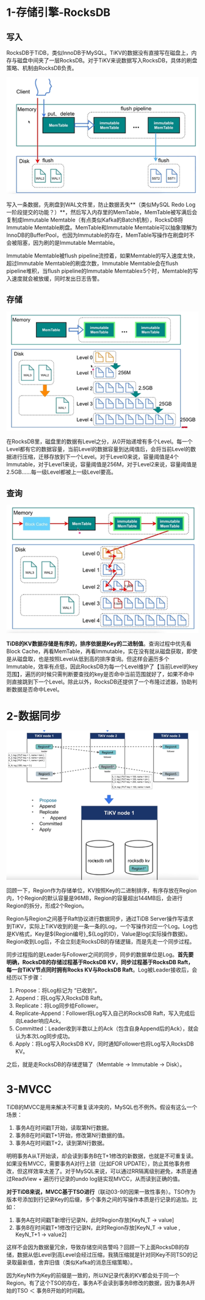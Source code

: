 # 1-存储引擎-RocksDB

## 写入

RocksDB于TiDB，类似InnoDB于MySQL。TiKV的数据没有直接写在磁盘上，内存与磁盘中间夹了一层RocksDB。对于TiKV来说数据写入RocksDB，具体的刷盘策略、机制由RocksDB负责。

![01](04-TiDB的核心概念.assets/01.png)

写入一条数据，先刷盘到WAL文件里，防止数据丢失**（类似MySQL Redo Log一阶段提交的功能？）**，然后写入内存里的MemTable，MemTable被写满后会复制成Immutable Memtable（有点类似Kafka的Batch机制），RocksDB将Immutable Memtable刷盘。MemTable和Immutable Memtable可以抽象理解为InnoDB的BufferPool，也因为Immutable的存在，MemTable写操作在刷盘时不会被阻塞，因为刷的是Immutable Memtable。

Immutable Memtable被flush pipeline流控着，如果Memtable的写入速度太快，超过Immutable Memtable的刷盘次数，Immutable Memtable会在flush pipeline堆积，当flush pipeline的Immutable Memtable≥5个时，Memtable的写入速度就会被放缓，同时发出日志告警。

## 存储

![02](04-TiDB的核心概念.assets/02.png)

在RocksDB里，磁盘里的数据有Level之分，从0开始递增有多个Level。每一个Level都有它的数据容量，当前Level的数据容量到达阈值后，会将当前Level的数据进行压缩，迁移存放到下一个Level。对于Level0来说，容量阈值是4个Immutable，对于Level1来说，容量阈值是256M，对于Level2来说，容量阈值是2.5GB......每一级Level都被上一级Level要高。

## 查询

![03](04-TiDB的核心概念.assets/03.png)

**TiDB的KV数据存储是有序的，排序依据是Key的二进制值**。查询过程中优先看Block Cache，再看MemTable，再看Immutable，实在没有就从磁盘获取，即使是从磁盘取，也是按照Level从低到高的排序查询。但这样会遍历多个Immutable，效率有点低，因此RocksDB为每一个Level维护了【当前Level的key范围】，遍历的时候只需判断要查找的key是否命中当前范围就好了，如果不命中则直接跳到下一个Level。除此以外，RocksDB还提供了一个布隆过滤器，协助判断数据是否命中Level。

# 2-数据同步

![04](04-TiDB的核心概念.assets/04.png)

回顾一下，Region作为存储单位，KV按照Key的二进制排序，有序存放在Region内，1个Region的默认容量是96MB，Region的容量超出144MB后，会进行Region的拆分，形成2个Region。

Region与Region之间基于Raft协议进行数据同步，通过TiDB Server操作写请求到TiKV，实际上TiKV收到的是一条一条的Log，一个写操作对应一个Log。Log也是KV格式，Key是${Region编号}_${Log的ID}，Value是log{实际操作数据}。Region收到Log后，不会立刻走RocksDB的存储逻辑，而是先走一个同步过程。

同步过程指的是Leader与Follower之间的同步，同步的数据单位是Log。**首先要明确，RocksDB的存储过程基于RocksDB KV，同步过程基于RocksDB Raft，每一台TiKV节点同时拥有Rocks KV与RocksDB Raft**。Log被Leader接收后，会经历以下步骤：

1. Propose：将Log标记为 “已收到”。
2. Append：将Log写入RocksDB Raft。
3. Replicate：将Log同步给Follower。
4. Replicate-Append：Follower将Log写入自己的RocksDB Raft，写入完成后向Leader响应Ack。
5. Committed：Leader收到半数以上的Ack（包含自身Append后的Ack），就会认为本次Log同步成功。
6. Apply：将Log写入RocksDB KV，同时通知Follower也将Log写入RocksDB KV。

之后，就是走RocksDB的存储逻辑了（Memtable → Immutable → Disk）。

# 3-MVCC

TiDB的MVCC是用来解决不可重复读冲突的，MySQL也不例外。假设有这么一个场景：

1. 事务A在时间戳T开始，读取第N行数据。
2. 事务B在时间戳T+1开始，修改第N行数据的值。
3. 事务A在时间戳T+2，读到第N行数据。

明明事务A从T开始读，却会读到事务B在T+1修改的新数据，也就是不可重复读。如果没有MVCC，需要事务A对行上锁（比如FOR UPDATE），防止其他事务修改，但这样效率太差了。对于MySQL来说，可以通过RR隔离级别避免，本质是通过ReadView + 遍历行记录的undo log链实现MVCC，从而读到正确的值。

**对于TiDB来说，MVCC基于TSO进行**（联动03-9的因果一致性事务）。TSO作为版本号添加到行记录Key的后缀，多个事务之间的写操作本质是行记录的追加。比如：

1. 事务A在时间戳T新增行记录N，此时Region存放[KeyN_T → value]
2. 事务B在时间戳T+1修改行记录N，此时Region存放[KeyN_T → value , KeyN_T+1 → value2]

这样不会因为数据量冗余，导致存储空间告警吗？回顾一下上面RocksDB的存储，数据从低Level到高Level会经过压缩，我猜压缩就是针对同Key不同TSO的记录取最新值，舍弃旧值（类似Kafka的消息压缩策略）。

因为KeyN作为Key的前缀是一致的，所以N记录代表的KV都会处于同一个Region。有了这个TSO的存在，事务A不会读到事务B修改的数据，因为事务A开始的TSO ＜ 事务B开始的时间戳。